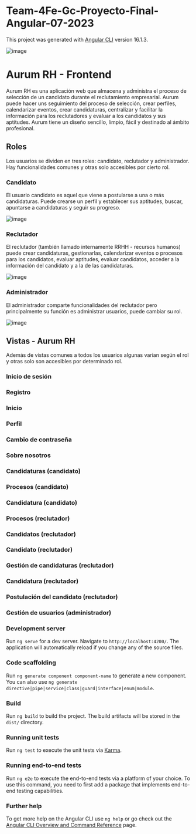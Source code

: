 # Team-4Fe-Gc-Proyecto-Final-Angular-07-2023

This project was generated with [Angular CLI](https://github.com/angular/angular-cli) version 16.1.3.

![image](https://github.com/JoelTarzan/team4-fe-gc-proyecto-final-angular-07-2023/assets/135845147/0a78c679-bd44-4d76-b09c-c677b4dbbc59)


# Aurum RH - Frontend

Aurum RH es una aplicación web que almacena y administra el proceso de selección de un candidato durante el reclutamiento empresarial. Aurum puede hacer uns seguimiento del proceso de selección, crear perfiles, calendarizar eventos, crear candidaturas, centralizar y facilitar la información para los reclutadores y evaluar a los candidatos y sus aptitudes. Aurum tiene un diseño sencillo, limpio, fácil y destinado al ámbito profesional.

## Roles

Los usuarios se dividen en tres roles: candidato, reclutador y administrador. Hay funcionalidades comunes y otras solo accesibles por cierto rol.

### Candidato

El usuario candidato es aquel que viene a postularse a una o más candidaturas. Puede crearse un perfil y establecer sus aptitudes, buscar, apuntarse a candidaturas y seguir su progreso.

![image](https://github.com/JoelTarzan/team4-fe-gc-proyecto-final-angular-07-2023/assets/135845147/caa67160-5c2f-4429-8fd5-fadc7b6efc7c)


### Reclutador

El reclutador (también llamado internamente RRHH - recursos humanos) puede crear candidaturas, gestionarlas, calendarizar eventos o procesos para los candidatos, evaluar aptitudes, evaluar candidatos, acceder a la información del candidato y a la de las candidaturas.

![image](https://github.com/JoelTarzan/team4-fe-gc-proyecto-final-angular-07-2023/assets/135845147/f85838ed-29fa-4174-9eda-2bb1dacdbb38)


### Administrador

El administrador comparte funcionalidades del reclutador pero principalmente su función es administrar usuarios, puede cambiar su rol.

![image](https://github.com/JoelTarzan/team4-fe-gc-proyecto-final-angular-07-2023/assets/135845147/ccc1fa58-79b8-40a5-817d-688fafec903e)


## Vistas - Aurum RH

Además de vistas comunes a todos los usuarios algunas varian según el rol y otras solo son accesibles por determinado rol.

### Inicio de sesión

### Registro

### Inicio

### Perfil

### Cambio de contraseña

### Sobre nosotros

### Candidaturas (candidato)

### Procesos (candidato)

### Candidatura (candidato)

### Procesos (reclutador)

### Candidatos (reclutador)

### Candidato (reclutador)

### Gestión de candidaturas (reclutador)

### Candidatura (reclutador)

### Postulación del candidato (reclutador)

### Gestión de usuarios (administrador)



### Development server

Run `ng serve` for a dev server. Navigate to `http://localhost:4200/`. The application will automatically reload if you change any of the source files.

### Code scaffolding

Run `ng generate component component-name` to generate a new component. You can also use `ng generate directive|pipe|service|class|guard|interface|enum|module`.

### Build

Run `ng build` to build the project. The build artifacts will be stored in the `dist/` directory.

### Running unit tests

Run `ng test` to execute the unit tests via [Karma](https://karma-runner.github.io).

### Running end-to-end tests

Run `ng e2e` to execute the end-to-end tests via a platform of your choice. To use this command, you need to first add a package that implements end-to-end testing capabilities.

### Further help

To get more help on the Angular CLI use `ng help` or go check out the [Angular CLI Overview and Command Reference](https://angular.io/cli) page.
